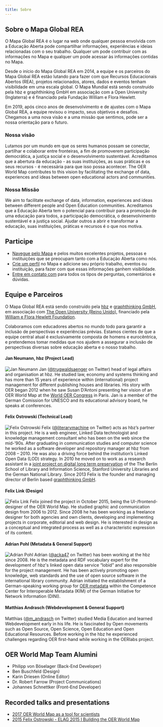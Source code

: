 ```yaml
---
title: Sobre
---
```


## Sobre o Mapa Global REA

O Mapa Global REA é o lugar na web onde qualquer pessoa envolvida com a Educação Aberta pode compartilhar informações, experiências e ideias relacionadas com o seu trabalho. Qualquer um pode contribuir com as informações no Mapa e qualquer um pode acessar às informações contidas no Mapa.

<!-- ![2015 Felix Ostrowski - ELAG 2015 I Building the OER World Map](https://i.imgur.com/fQWKJMm.png)
[2015 Felix Ostrowski presenting the idea in 2015 at ELAG, Sweden](https://www.youtube.com/watch?v=s3_zT3l9p-w)
<div style="clear:both"></div> -->

Desde o início do Mapa Global REA em 2014, a equipe e os parceiros do Mapa Global REA estão lutando para fazer com que Recursos Educacionais Abertos (REA), projetos relacionados, atores, dados e eventos tenham visibilidade em uma escala global. O Mapa Mundial está sendo construído pela hbz e graphthinking GmbH em associação com a Open University (Inglaterra) e é financiado pela Fundação William e Flora Hewlett.

Em 2019, após cinco anos de desenvolvimento e de ajustes com o Mapa Global REA, a equipe revisou o impacto, seus objetivos e desafios. Chegamos a uma nova visão e a uma missão que sentimos, pode ser a nossa orientação para o futuro.

### Nossa visão

Lutamos por um mundo em que os seres humanos possam se conectar, partilhar e colaborar entre fronteiras, a fim de promoverem participação democrática, a justiça social e o desenvolvimento sustentável. Acreditamos que a abertura da educação - as suas instituições, as suas práticas e os seus recursos - é necessária para que isso possa acontecer. The OER World Map contributes to this vision by facilitating the exchange of data, experiences and ideas between open educational actors and communities.

### Nossa Missão

We aim to facilitate exchange of data, information, experiences and ideas between different people and Open Education communities. Acreditamos que a Educação Aberta tem o potencial para contribuir para a promoção de uma educação para todos, a participação democrática, o desenvolvimento sustentável e a justiça social. Ajudar outros a abrir e transformar a educação, suas instituições, práticas e recursos é o que nos motiva.

## Participe

- [Navegue pelo Mapa](https://oerworldmap.org/resource/) e pelos muitos excelentes projetos, pessoas e instituições que se preocupam tanto com a Educação Aberta como nós.
- [Crie um perfil](https://oerworldmap.org/auth/realms/oerworldmap/login-actions/registration?client_id=account&tab_id=Xzm_Qs0qD4g) no Mapa e adicione seu próprio trabalho, eventos ou instituição, para fazer com que essas informações ganhem visibilidade.
- [Entre em contato com](mailto:info@oerworldmap.org) para todos os tipos de perguntas, comentários e dúvidas.

<!-- ## Impressions

<img src="https://pbs.twimg.com/media/D3tqb0OUIAAolTQ?format=jpg&name=4096x4096" style="max-width:400px;" />
*https://twitter.com/philosopher1978/status/1115602400507621380*
<br style="clear:both;"> -->

## Equipe e Parceiros

O Mapa Global REA está sendo construído pela [ hbz](http://www.hbz-nrw.de) e [ graphthinking GmbH](http://www.graphthinking.com), em associação com [ The Open University (Reino Unido)](http://www.open.ac.uk/), financiado pela [ William e Flora Hewlett Foundation](http://www.hewlett.org/).

Colaboramos com educadores abertos no mundo todo para garantir a inclusão de perspectivas e experiências prévias. Estamos cientes de que a equipe central atual é exclusivamente composta de homens e eurocêntrica, e pretendemos tomar medidas que nos ajudem a assegurar a inclusão de perspectivas diversas sobre educação aberta e o nosso trabalho.

#### Jan Neumann, hbz (Project Lead)

![Jan Neumann](/assets/images/image03.jpg) Jan ([@trugwaldsaenger](https://twitter.com/trugwaldsaenger) on Twitter) head of legal affairs and organisation at hbz. He studied law, economy and systems thinking and has more than 15 years of experience within (international) project management for different publishing houses and libraries. His story with OER began 2012 when he saw Susan D’Antoni presenting her vision of an OER World Map at the [World OER Congress](https://oerworldmap.org/resource/urn:uuid:c27c383c-ecab-44e7-be67-24a741586afe) in Paris. Jan is a member of the German Comission for UNESCO and its educational advisory board, he speaks at conferences.<span style="clear:both"></span>

#### Felix Ostrowski (Technical Lead)

![Felix Ostrowski](/assets/images/image00.jpg) Felix ([@literarymachine](https://twitter.com/literarymachine) on Twitter) acts as hbz’s partner in this project. He is a web engineer, Linked Data technologist and knowledge management consultant who has been on the web since the mid-’90s. After graduating in communication studies and computer science he worked as a software developer and repository manager at hbz from 2008 – 2010. He was also a driving force behind the institution’s Linked Open Data (LOD) strategy. In 2010 he moved on to work as a research assistant in a [joint project on digital long term preservation](http://www.lukii.hu-berlin.de/) of the The Berlin School of Library and Information Science, Stanford University Libraries and the German National Library. Since 2013 Felix is the founder and managing director of Berlin based [graphthinking GmbH](http://www.graphthinking.com/).<span style="clear:both"></span>

#### Felix Link (Design)

![Felix Link](/assets/images/felix-link.png) Felix joined the project in October 2015, being the UI-/frontend-designer of the OER World Map. He studied graphic and communication design from 2006 to 2012. Since 2008 he has been working as a freelance designer for both agencies and own clients, developing and implementing projects in corporate, editorial and web design. He is interested in design as a conceptual and integrated process as well as a characteristic expression of its content.<span style="clear:both"></span>

#### Adrian Pohl (Metadata & General Support)

![Adrian Pohl](/assets/images/image09.jpg) Adrian ([@acka47](https://twitter.com/acka47) on Twitter) has been working at the hbz since 2008. He is the metadata and RDF vocabulary expert for the development of hbz's linked open data service “lobid” and also responsible for the project management. He has been actively promoting open knowledge, web standards and the use of open source software in the international library community. Adrian initiated the establishment of a German-speaking working group for [OER metadata](https://wiki.dnb.de/display/DINIAGKIM/OER-Metadaten-Gruppe) within the Competence Center for Interoperable Metadata (KIM) of the German Initiative for Network Information (DINI).<span style="clear:both"></span>

#### Matthias Andrasch (Webdevelopment & General Support)

Matthias ([@m_andrasch](https://twitter.com/m_andrasch) on Twitter) studied Media Education and learned Webdevelopment early in his life. He is fascinated by Open movements such as Open Source, Open Science, Open Education and Open Educational Resources. Before working in the hbz he experienced challenges regarding OER first-hand while working in the OERlabs project.<span style="clear:both"></span>

## OER World Map Team Alumini

- Philipp von Böselager (Back-End Developer)
- Ben Buschfeld (Design)
- Karin Driesen (Online Editor)
- Dr. Robert Farrow (Project Communications)
- Johannes Schnettker (Front-End Developer)

## Recorded talks and presentations

- [2017 OER World Map as a tool for scientists](https://www.youtube.com/watch?v=VLcd41vLDGs)
- [2015 Felix Ostrowski - ELAG 2015 I Building the OER World Map](https://www.youtube.com/watch?v=s3_zT3l9p-w)